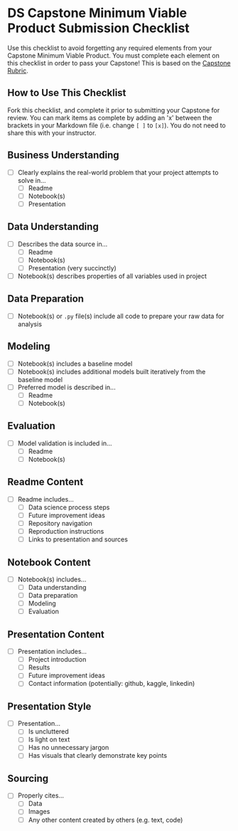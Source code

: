# DS Capstone Minimum Viable Product Submission Checklist

Use this checklist to avoid forgetting any required elements from your Capstone Minimum Viable Product. You must complete each element on this checklist in order to pass your Capstone! This is based on the [Capstone Rubric](https://docs.google.com/spreadsheets/d/1dm8_j7P6t3k67dpT2Sq4HMniK9zlP--GYkWJzYbnBFw/edit?usp=sharing).

## How to Use This Checklist

Fork this checklist, and complete it prior to submitting your Capstone for review. You can mark items as complete by adding an 'x' between the brackets in your Markdown file (i.e. change `[ ]` to `[x]`). You do not need to share this with your instructor.

## Business Understanding

- [ ] Clearly explains the real-world problem that your project attempts to solve in...
  - [ ] Readme
  - [ ] Notebook(s)
  - [ ] Presentation

## Data Understanding

- [ ] Describes the data source in...
  - [ ] Readme
  - [ ] Notebook(s)
  - [ ] Presentation (very succinctly)
- [ ] Notebook(s) describes properties of all variables used in project

## Data Preparation

- [ ] Notebook(s) or `.py` file(s) include all code to prepare your raw data for analysis

## Modeling

- [ ] Notebook(s) includes a baseline model
- [ ] Notebook(s) includes additional models built iteratively from the baseline model
- [ ] Preferred model is described in...
  - [ ] Readme
  - [ ] Notebook(s) 

## Evaluation

- [ ] Model validation is included in...
  - [ ] Readme
  - [ ] Notebook(s)

## Readme Content

- [ ] Readme includes...
  - [ ] Data science process steps
  - [ ] Future improvement ideas
  - [ ] Repository navigation
  - [ ] Reproduction instructions
  - [ ] Links to presentation and sources

## Notebook Content

- [ ] Notebook(s) includes...
  - [ ] Data understanding
  - [ ] Data preparation
  - [ ] Modeling
  - [ ] Evaluation

## Presentation Content

- [ ] Presentation includes...
  - [ ] Project introduction
  - [ ] Results
  - [ ] Future improvement ideas
  - [ ] Contact information (potentially: github, kaggle, linkedin)

## Presentation Style

- [ ] Presentation...
  - [ ] Is uncluttered
  - [ ] Is light on text
  - [ ] Has no unnecessary jargon
  - [ ] Has visuals that clearly demonstrate key points

## Sourcing

- [ ] Properly cites...
  - [ ] Data
  - [ ] Images
  - [ ] Any other content created by others (e.g. text, code)
